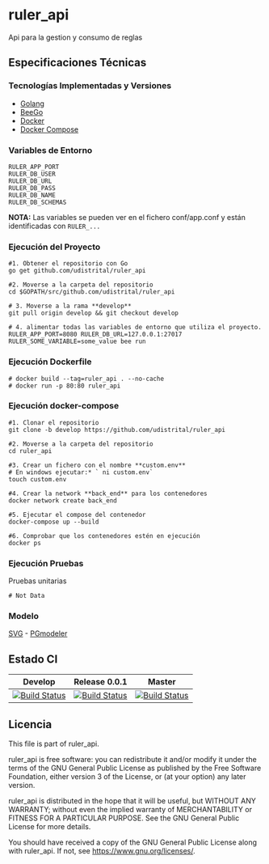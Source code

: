 # ruler_api

Api para la gestion y consumo de reglas

## Especificaciones Técnicas

### Tecnologías Implementadas y Versiones

- [Golang](https://github.com/udistrital/introduccion_oas/blob/master/instalacion_de_herramientas/golang.md)
- [BeeGo](https://github.com/udistrital/introduccion_oas/blob/master/instalacion_de_herramientas/beego.md)
- [Docker](https://docs.docker.com/engine/install/ubuntu/)
- [Docker Compose](https://docs.docker.com/compose/)

### Variables de Entorno

```shell
RULER_APP_PORT
RULER_DB_USER
RULER_DB_URL
RULER_DB_PASS
RULER_DB_NAME
RULER_DB_SCHEMAS
```

**NOTA:** Las variables se pueden ver en el fichero conf/app.conf y están identificadas con `RULER_...`

### Ejecución del Proyecto

```shell
#1. Obtener el repositorio con Go
go get github.com/udistrital/ruler_api

#2. Moverse a la carpeta del repositorio
cd $GOPATH/src/github.com/udistrital/ruler_api

# 3. Moverse a la rama **develop**
git pull origin develop && git checkout develop

# 4. alimentar todas las variables de entorno que utiliza el proyecto.
RULER_APP_PORT=8080 RULER_DB_URL=127.0.0.1:27017 RULER_SOME_VARIABLE=some_value bee run
```

### Ejecución Dockerfile

```shell
# docker build --tag=ruler_api . --no-cache
# docker run -p 80:80 ruler_api
```

### Ejecución docker-compose

```shell
#1. Clonar el repositorio
git clone -b develop https://github.com/udistrital/ruler_api

#2. Moverse a la carpeta del repositorio
cd ruler_api

#3. Crear un fichero con el nombre **custom.env**
# En windows ejecutar:* ` ni custom.env`
touch custom.env

#4. Crear la network **back_end** para los contenedores
docker network create back_end

#5. Ejecutar el compose del contenedor
docker-compose up --build

#6. Comprobar que los contenedores estén en ejecución
docker ps
```

### Ejecución Pruebas

Pruebas unitarias

```shell
# Not Data
```

### Modelo

[SVG](database/ruler.svg) -
[PGmodeler](database/ruler.dbm)

## Estado CI

| Develop | Release 0.0.1 | Master |
| -- | -- | -- |
| [![Build Status](https://hubci.portaloas.udistrital.edu.co/api/badges/udistrital/ruler_api/status.svg?ref=refs/heads/develop)](https://hubci.portaloas.udistrital.edu.co/udistrital/ruler_api) | [![Build Status](https://hubci.portaloas.udistrital.edu.co/api/badges/udistrital/ruler_api/status.svg?ref=refs/heads/release/0.0.1)](https://hubci.portaloas.udistrital.edu.co/udistrital/ruler_api) | [![Build Status](https://hubci.portaloas.udistrital.edu.co/api/badges/udistrital/ruler_api/status.svg?ref=refs/heads/master)](https://hubci.portaloas.udistrital.edu.co/udistrital/ruler_api) |

## Licencia

This file is part of ruler_api.

ruler_api is free software: you can redistribute it and/or modify it under the terms of the GNU General Public License as published by the Free Software Foundation, either version 3 of the License, or (at your option) any later version.

ruler_api is distributed in the hope that it will be useful, but WITHOUT ANY WARRANTY; without even the implied warranty of MERCHANTABILITY or FITNESS FOR A PARTICULAR PURPOSE. See the GNU General Public License for more details.

You should have received a copy of the GNU General Public License along with ruler_api. If not, see https://www.gnu.org/licenses/.
